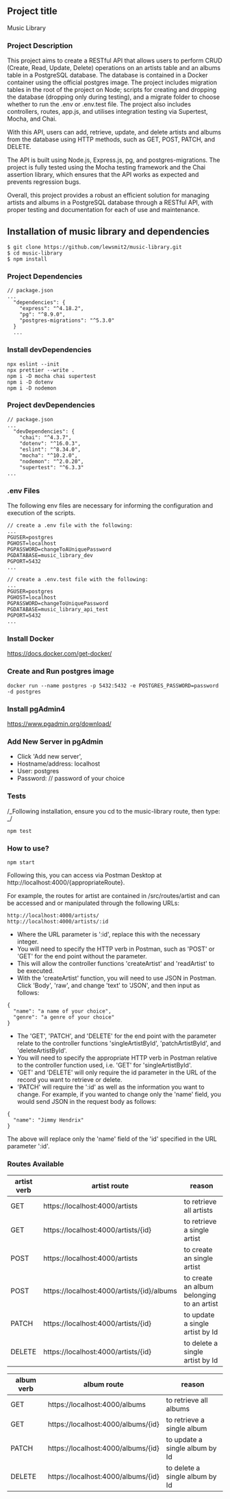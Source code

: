 ## Project title

Music Library

### Project Description

This project aims to create a RESTful API that allows users to perform CRUD (Create, Read, Update, Delete) operations on an artists table and an albums table in a PostgreSQL database. The database is contained in a Docker container using the official postgres image. The project includes migration tables in the root of the project on Node; scripts for creating and dropping the database (dropping only during testing), and a migrate folder to choose whether to run the .env or .env.test file. The project also includes controllers, routes, app.js, and utilises integration testing via Supertest, Mocha, and Chai.

With this API, users can add, retrieve, update, and delete artists and albums from the database using HTTP methods, such as GET, POST, PATCH, and DELETE.

The API is built using Node.js, Express.js, pg, and postgres-migrations. The project is fully tested using the Mocha testing framework and the Chai assertion library, which ensures that the API works as expected and prevents regression bugs.

Overall, this project provides a robust an efficient solution for managing artists and albums in a PostgreSQL database through a RESTful API, with proper testing and documentation for each of use and maintenance.

## Installation of music library and dependencies

```
$ git clone https://github.com/lewsmit2/music-library.git
$ cd music-library
$ npm install
```

### Project Dependencies

```
// package.json
...
  "dependencies": {
    "express": "^4.18.2",
    "pg": "^8.9.0",
    "postgres-migrations": "^5.3.0"
  }
  ...
```

### Install devDependencies

```
npx eslint --init
npx prettier --write .
npm i -D mocha chai supertest
npm i -D dotenv
npm i -D nodemon
```

### Project devDependencies

```
// package.json
...
  "devDependencies": {
    "chai": "^4.3.7",
    "dotenv": "^16.0.3",
    "eslint": "^8.34.0",
    "mocha": "^10.2.0",
    "nodemon": "^2.0.20",
    "supertest": "^6.3.3"
...
```

### .env Files

The following env files are necessary for informing the configuration and execution of the scripts.

```
// create a .env file with the following:
...
PGUSER=postgres
PGHOST=localhost
PGPASSWORD=changeToAUniquePassword
PGDATABASE=music_library_dev
PGPORT=5432
...
```

```
// create a .env.test file with the following:
...
PGUSER=postgres
PGHOST=localhost
PGPASSWORD=changeToUniquePassword
PGDATABASE=music_library_api_test
PGPORT=5432
...
```

### Install Docker

https://docs.docker.com/get-docker/

### Create and Run postgres image

```
docker run --name postgres -p 5432:5432 -e POSTGRES_PASSWORD=password -d postgres
```

### Install pgAdmin4

https://www.pgadmin.org/download/

### Add New Server in pgAdmin

- Click 'Add new server',
- Hostname/address: localhost
- User: postgres
- Password: // password of your choice

### Tests

/_Following installation, ensure you cd to the music-library route, then type: _/

```
npm test
```

### How to use?

```
npm start
```

Following this, you can access via Postman Desktop at http://localhost:4000/{appropriateRoute}.

For example, the routes for artist are contained in /src/routes/artist and can be accessed and or manipulated through the following URLs:

```
http://localhost:4000/artists/
http://localhost:4000/artists/:id

```

- Where the URL parameter is ':id', replace this with the necessary integer.
- You will need to specify the HTTP verb in Postman, such as 'POST' or 'GET' for the end point without the parameter.
- This will allow the controller functions 'createArtist' and 'readArtist' to be executed.
- With the 'createArtist' function, you will need to use JSON in Postman. Click 'Body', 'raw', and change 'text' to 'JSON', and then input as follows:

```
{
  "name": "a name of your choice",
  "genre": "a genre of your choice"
}
```

- The 'GET', 'PATCH', and 'DELETE' for the end point with the parameter relate to the controller functions 'singleArtistById', 'patchArtistById', and 'deleteArtistById'.
- You will need to specify the appropriate HTTP verb in Postman relative to the controller function used, i.e. 'GET' for 'singleArtistById'.
- 'GET' and 'DELETE' will only require the id parameter in the URL of the record you want to retrieve or delete.
- 'PATCH' will require the ':id' as well as the information you want to change. For example, if you wanted to change only the 'name' field, you would send JSON in the request body as follows:

```
{
  "name": "Jimmy Hendrix"
}
```

The above will replace only the 'name' field of the 'id' specified in the URL parameter ':id'.

### Routes Available

| artist verb | artist route                               | reason                                    |
| ----------- | ------------------------------------------ | ----------------------------------------- |
| GET         | https://localhost:4000/artists             | to retrieve all artists                   |
| GET         | https://localhost:4000/artists/{id}        | to retrieve a single artist               |
| POST        | https://localhost:4000/artists             | to create an single artist                |
| POST        | https://localhost:4000/artists/{id}/albums | to create an album belonging to an artist |
| PATCH       | https://localhost:4000/artists/{id}        | to update a single artist by Id           |
| DELETE      | https://localhost:4000/artists/{id}        | to delete a single artist by Id           |

| album verb | album route                        | reason                         |
| ---------- | ---------------------------------- | ------------------------------ |
| GET        | https://localhost:4000/albums      | to retrieve all albums         |
| GET        | https://localhost:4000/albums/{id} | to retrieve a single album     |
| PATCH      | https://localhost:4000/albums/{id} | to update a single album by Id |
| DELETE     | https://localhost:4000/albums/{id} | to delete a single album by Id |
